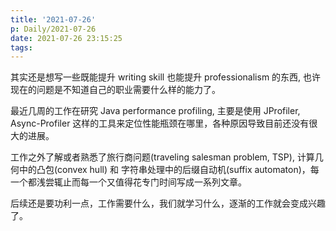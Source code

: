 ```yaml
---
title: '2021-07-26'
p: Daily/2021-07-26
date: 2021-07-26 23:15:25
tags:
---
```


其实还是想写一些既能提升 writing skill 也能提升 professionalism 的东西, 也许现在的问题是不知道自己的职业需要什么样的能力了。

最近几周的工作在研究 Java performance profiling, 主要是使用 JProfiler, Async-Profiler 这样的工具来定位性能瓶颈在哪里，各种原因导致目前还没有很大的进展。

工作之外了解或者熟悉了旅行商问题(traveling salesman problem, TSP), 计算几何中的凸包(convex hull) 和 字符串处理中的后缀自动机(suffix automaton)，每一个都浅尝辄止而每一个又值得花专门时间写成一系列文章。

后续还是要功利一点，工作需要什么，我们就学习什么，逐渐的工作就会变成兴趣了。
